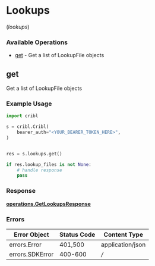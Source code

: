 # Lookups
(*lookups*)

### Available Operations

* [get](#get) - Get a list of LookupFile objects

## get

Get a list of LookupFile objects

### Example Usage

```python
import cribl

s = cribl.Cribl(
    bearer_auth="<YOUR_BEARER_TOKEN_HERE>",
)


res = s.lookups.get()

if res.lookup_files is not None:
    # handle response
    pass
```


### Response

**[operations.GetLookupsResponse](../../models/operations/getlookupsresponse.md)**
### Errors

| Error Object     | Status Code      | Content Type     |
| ---------------- | ---------------- | ---------------- |
| errors.Error     | 401,500          | application/json |
| errors.SDKError  | 400-600          | */*              |
